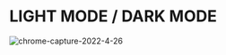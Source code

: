 # LIGHT MODE / DARK MODE

![chrome-capture-2022-4-26](https://user-images.githubusercontent.com/104389308/170594980-2ed98e46-fc6d-4940-95d1-98d92c8ea146.gif)


